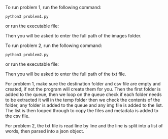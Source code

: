 To run problem 1, run the following command:
```
python3 problem1.py
```
or run the executable file:

Then you will be asked to enter the full path of the images folder.

To run problem 2, run the following command:
```
python3 problem2.py
```
or run the executable file:

Then you will be asked to enter the full path of the txt file.

For problem 1, make sure the destination folder and csv file are empty and created, if not the program will create them for you.
Then the first folder is added to the queue, then we loop on the queue check if each folder needs to be extracted it will in the temp folder then we check the contents of the folder, any folder is added to the queue and any img file is added to the list.
The list is then looped through to copy the files and metadata is added to the csv file.

For problem 2, the txt file is read line by line and the line is split into a list of words, then parsed into a json object.